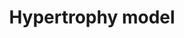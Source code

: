 ---
annotations:
- type: Pathway Ontology
  value: hypertrophic cardiomyopathy pathway
- type: Disease Ontology
  value: heart disease
- type: Pathway Ontology
  value: disease pathway
authors:
- A.C.Zambon
- MaintBot
- Jmelius
- Mkutmon
- Eweitz
description: Model of the effects of resistance exercise on gene regulation in human
  quadriceps muscle after an acute bout of isotonic exercise.
last-edited: 2021-05-16
organisms:
- Rattus norvegicus
redirect_from:
- /index.php/Pathway:WP442
- /instance/WP442
schema-jsonld:
- '@context': https://schema.org/
  '@id': https://wikipathways.github.io/pathways/WP442.html
  '@type': Dataset
  creator:
    '@type': Organization
    name: WikiPathways
  description: Model of the effects of resistance exercise on gene regulation in human
    quadriceps muscle after an acute bout of isotonic exercise.
  keywords:
  - MINOR
  - Myog
  - Wdr1
  - Atf3
  - Zeb1
  - Cyr61
  - Eif4ebp1
  - Mstn
  - Ifng
  - Hbegf
  - Il1r1
  - Ifrd1
  - Nr4a3
  - Adam10
  - Ankrd1
  - Jund
  - Dusp14l1
  - Vegfa
  - Il1a
  - Il18
  - '?'
  - Eif4e
  license: CC0
  name: Hypertrophy model
seo: CreativeWork
title: Hypertrophy model
wpid: WP442
---